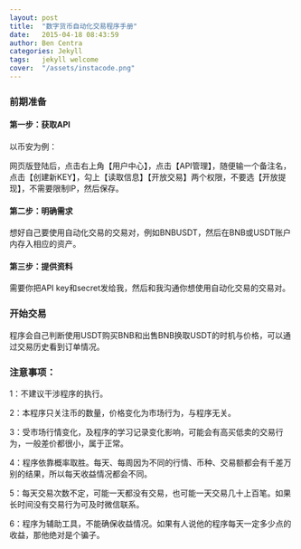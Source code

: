 ```yaml
---
layout: post
title:  "数字货币自动化交易程序手册"
date:   2015-04-18 08:43:59
author: Ben Centra
categories: Jekyll
tags:	jekyll welcome
cover:  "/assets/instacode.png"
---
```


### 前期准备



#### 第一步：获取API

以币安为例：

网页版登陆后，点击右上角【用户中心】，点击【API管理】，随便输一个备注名，点击【创建新KEY】，勾上【读取信息】【开放交易】两个权限，不要选【开放提现】，不需要限制IP，然后保存。

#### 第二步：明确需求

想好自己要使用自动化交易的交易对，例如BNBUSDT，然后在BNB或USDT账户内存入相应的资产。

#### 第三步：提供资料

需要你把API key和secret发给我，然后和我沟通你想使用自动化交易的交易对。



### 开始交易

程序会自己判断使用USDT购买BNB和出售BNB换取USDT的时机与价格，可以通过交易历史看到订单情况。



### 注意事项：



1：不建议干涉程序的执行。

2：本程序只关注币的数量，价格变化为市场行为，与程序无关。

3：受市场行情变化，及程序的学习记录变化影响，可能会有高买低卖的交易行为，一般差价都很小，属于正常。

4：程序依靠概率取胜。每天、每周因为不同的行情、币种、交易额都会有千差万别的结果，所以每天收益情况都会不同。

5：每天交易次数不定，可能一天都没有交易，也可能一天交易几十上百笔。如果长时间没有交易行为可及时微信联系。

6：程序为辅助工具，不能确保收益情况。如果有人说他的程序每天一定多少点的收益，那他绝对是个骗子。

[jekyll]:      http://jekyllrb.com
[jekyll-gh]:   https://github.com/jekyll/jekyll
[jekyll-help]: https://github.com/jekyll/jekyll-help
[highlight]:   https://highlightjs.org/
[lightbox]:    http://lokeshdhakar.com/projects/lightbox2/
[jekyll-archive]: https://github.com/jekyll/jekyll-archives
[liquid]: https://github.com/Shopify/liquid/wiki/Liquid-for-Designers
